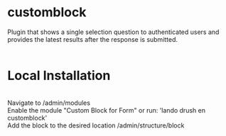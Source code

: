 # customblock<br>
Plugin that shows a single selection question to authenticated users and provides the latest results after the response is submitted.<br><br>

# Local Installation
<br>
Navigate to /admin/modules<br>
Enable the module "Custom Block for Form" or run: 'lando drush en customblock'<br>
Add the block to the desired location /admin/structure/block<br>
